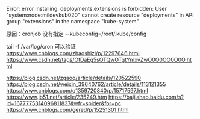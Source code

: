 Error: error installing: deployments.extensions is forbidden: User "system:node:mildevkub020" cannot create resource "deployments" in API group "extensions" in the namespace "kube-system"

原因：cronjob 没有指定 --kubeconfig=/root/.kube/config

tail -f /var/log/cron
可以验证
https://www.cnblogs.com/zhaoshizi/p/12297646.html
https://www.csdn.net/tags/OtDaEg5sOTQwOTgtYmxvZwO0O0OO0O0O.html

https://blog.csdn.net/zgaoq/article/details/120522590
https://blog.csdn.net/weixin_39640762/article/details/113121355
https://www.cnblogs.com/q1359720840/p/15717597.html
https://www.jb51.net/article/235249.htm
https://baijiahao.baidu.com/s?id=1677775314096811837&wfr=spider&for=pc
https://www.cnblogs.com/gered/p/15251301.html
